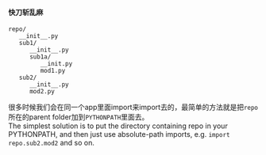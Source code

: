 #### 快刀斩乱麻
```
repo/
   __init__.py
   sub1/
      __init__.py
      sub1a/
         __init.py
         mod1.py
   sub2/
      __init__.py
      mod2.py
```
很多时候我们会在同一个app里面import来import去的，最简单的方法就是把`repo`所在的parent folder加到`PYTHONPATH`里面去。   
The simplest solution is to put the directory containing repo in your PYTHONPATH, and then just use absolute-path imports, e.g. `import repo.sub2.mod2` and so on.
